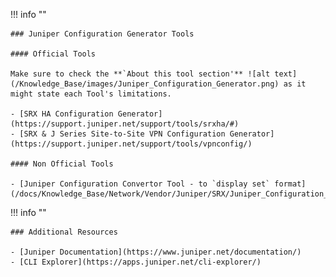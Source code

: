 !!! info ""

    ### Juniper Configuration Generator Tools

    #### Official Tools

    Make sure to check the **`About this tool section'** ![alt text](/Knowledge_Base/images/Juniper_Configuration_Generator.png) as it might state each Tool's limitations.

    - [SRX HA Configuration Generator](https://support.juniper.net/support/tools/srxha/#)
    - [SRX & J Series Site-to-Site VPN Configuration Generator](https://support.juniper.net/support/tools/vpnconfig/)

    #### Non Official Tools

    - [Juniper Configuration Convertor Tool - to `display set` format](/docs/Knowledge_Base/Network/Vendor/Juniper/SRX/Juniper_Configuration_Convertor_Display_set.md)

!!! info ""

    ### Additional Resources

    - [Juniper Documentation](https://www.juniper.net/documentation/)
    - [CLI Explorer](https://apps.juniper.net/cli-explorer/)
